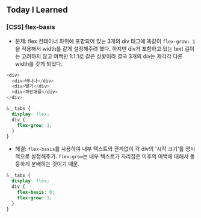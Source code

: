 ## Today I Learned

### [CSS] flex-basis

- 문제: flex 컨테이너 하위에 포함되어 있는 3개의 div 태그에 똑같이 `flex-grow: 1`을 적용해서 width를 같게 설정해주려 했다. 하지만 div가 포함하고 있는 text 길이는 고려하지 않고 여백만 1:1:1로 같은 상황이라 결국 3개의 div는 제각각 다른 width를 갖게 되었다.

```javascript
<div>
  <div>바나나</div>
  <div>딸기</div>
  <div>파인애플</div>
</div>
```

```scss
&__tabs {
  display: flex;
  div {
    flex-grow: 1;
  }
}
```

- 해결: `flex-basis`를 사용하여 내부 텍스트와 관계없이 각 div의 '시작 크기'를 명시적으로 설정해주기. `flex-grow`는 내부 텍스트가 자리잡은 이후의 여백에 대해서 동등하게 분배하는 것이기 때문.

```scss
&__tabs {
  display: flex;
  div {
    flex-basis: 0;
    flex-grow: 1;
  }
}
```
